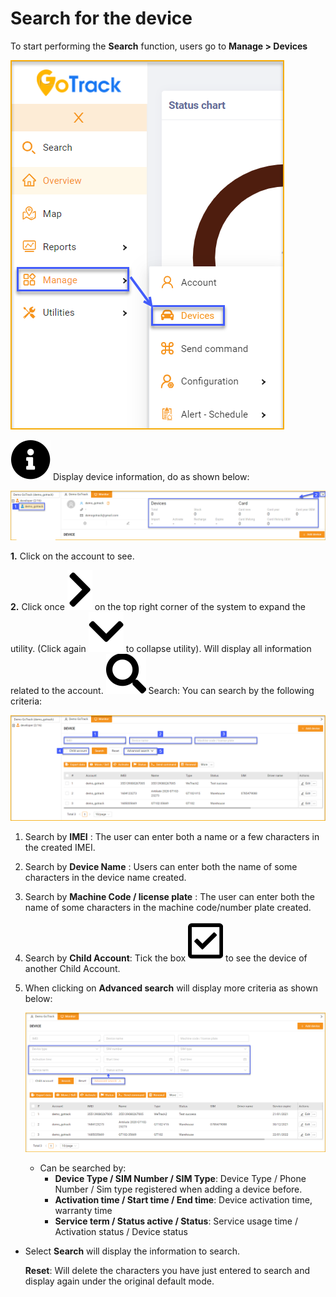 # Search for the device

To start performing the **Search** function, users go to **Manage > Devices**

<span class="icon-left4">![active device ](/docs/assets/images/web-english/device/manage-device.png)

<span class="icon-left svg-filter-info">![Ok](/docs/assets/images/web-interface/icon/SVG/info-circle.svg) Display device information, do as shown below:


<span style="display:block;text-align:left">![active device ](/docs/assets/images/web-english/device/search-device.png)



**1.** Click on the account to see.

**2.** Click once <span class="icon-left svg-filter-serch">![Ok](/docs/assets/images/web-interface/icon/SVG/chevron-right.svg) on the top right corner of the system to expand the utility. (Click again <span class="icon-left svg-filter-serch">![Ok](/docs/assets/images/web-interface/icon/SVG/chevron-down.svg) to collapse utility). Will display all information related to the account.
<span class="icon-left svg-filter-search">![Ok](/docs/assets/images/web-interface/icon/SVG/search.svg) Search: You can search by the following criteria:


<span style="display:block;text-align:left">![active device ](/docs/assets/images/web-english/device/search-device-1.png)


1. Search by **IMEI** : The user can enter both a name or a few characters in the created IMEI.
2. Search by **Device Name** : Users can enter both the name of some characters in the device name created.
3. Search by **Machine Code / license plate** : The user can enter both the name of some characters in the machine code/number plate created.
4. Search by **Child Account**: Tick the box <span class="icon-left svg-filter-tick">![Ok](/docs/assets/images/web-interface/icon/SVG/check-square.svg) to see the device of another Child Account.
5. When clicking on **Advanced search** will display more criteria as shown below:

    <span style="display:block;text-align:left">![active device ](/docs/assets/images/web-english/device/advanced-search-device-1.png)

    * Can be searched by:
        * **Device Type / SIM Number / SIM Type**: Device Type / Phone Number / Sim type registered when adding a device before.
        * **Activation time / Start time / End time**: Device activation time, warranty time
        * **Service term / Status  active / Status**: Service usage time / Activation status / Device status

* Select **Search** will display the information to search.

    **Reset**: Will delete the characters you have just entered to search and display again under the original default mode.